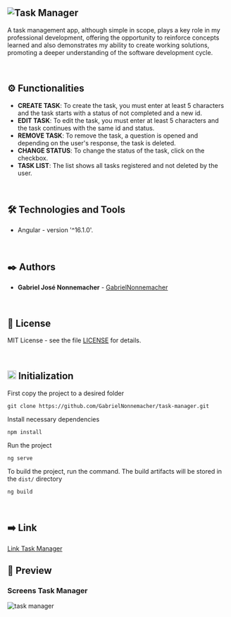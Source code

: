 ![Task Manager](https://github.com/GabrielNonnemacher/task-manager/assets/87139289/26583f5b-e054-4489-b440-6ad126ee9de3)
----------

A task management app, although simple in scope, plays a key role in my professional development, offering the opportunity to reinforce concepts learned and also demonstrates my ability to create working solutions, promoting a deeper understanding of the software development cycle.

<br/>

## ⚙️ Functionalities

  * **CREATE TASK**: To create the task, you must enter at least 5 characters and the task starts with a status of not completed and a new id.
  * **EDIT TASK**: To edit the task, you must enter at least 5 characters and the task continues with the same id and status.
  * **REMOVE TASK**: To remove the task, a question is opened and depending on the user's response, the task is deleted.
  * **CHANGE STATUS**: To change the status of the task, click on the checkbox.
  * **TASK LIST**: The list shows all tasks registered and not deleted by the user.

<br/>

## 🛠️ Technologies and Tools

* Angular - version '^16.1.0'.
  
<br/>

## ✒️ Authors

* **Gabriel José Nonnemacher** - [GabrielNonnemacher](https://github.com/GabrielNonnemacher)

<br/>

## 📄 License

MIT License - see the file [LICENSE](https://github.com/GabrielNonnemacher/task-manager/blob/master/LICENSE) for details.

<br/>

## <img height="20px" src="https://cdn-icons-png.flaticon.com/512/352/352163.png"> Initialization

First copy the project to a desired folder
```
git clone https://github.com/GabrielNonnemacher/task-manager.git
```
Install necessary dependencies
```
npm install
```
Run the project
```
ng serve
```
To build the project, run the command. The build artifacts will be stored in the `dist/` directory
```
ng build
```

<br/>

## ➡️ Link
<a href="https://gabriel-nonnemacher-task-manager.vercel.app/tasks" target="_blank" rel="noopener noreferrer">Link Task Manager<a/>
<br/>

## 👀 Preview
### Screens Task Manager
![task manager](https://github.com/GabrielNonnemacher/task-manager/assets/87139289/52cfc3aa-2d4f-4410-a784-7b09970c1729)

